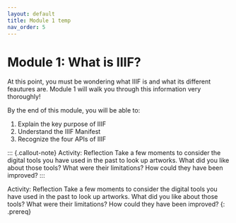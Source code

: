 ```yaml
---
layout: default
title: Module 1 temp
nav_order: 5
---
```

# Module 1: What is IIIF?


At this point, you must be wondering what IIIF is and what its different feautures are. Module 1 will walk you through this information very thoroughly!


By the end of this module, you will be able to:

1. Explain the key purpose of IIIF
2. Understand the IIIF Manifest
3. Recognize the four APIs of IIIF


::: {.callout-note}
Activity: Reflection
Take a few moments to consider the digital tools you have used in the past to look up artworks. What did you like about those tools? What were their limitations? How could they have been improved?
:::

Activity: Reflection
Take a few moments to consider the digital tools you have used in the past to look up artworks. What did you like about those tools? What were their limitations? How could they have been improved? {: .prereq}
